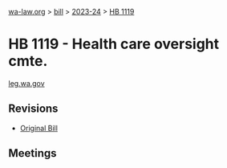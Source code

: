 [wa-law.org](/) > [bill](/bill/) > [2023-24](/bill/2023-24/) > [HB 1119](/bill/2023-24/hb/1119/)

# HB 1119 - Health care oversight cmte.
[leg.wa.gov](https://app.leg.wa.gov/billsummary?BillNumber=1119&Year=2023&Initiative=false)

## Revisions
* [Original Bill](1/)

## Meetings